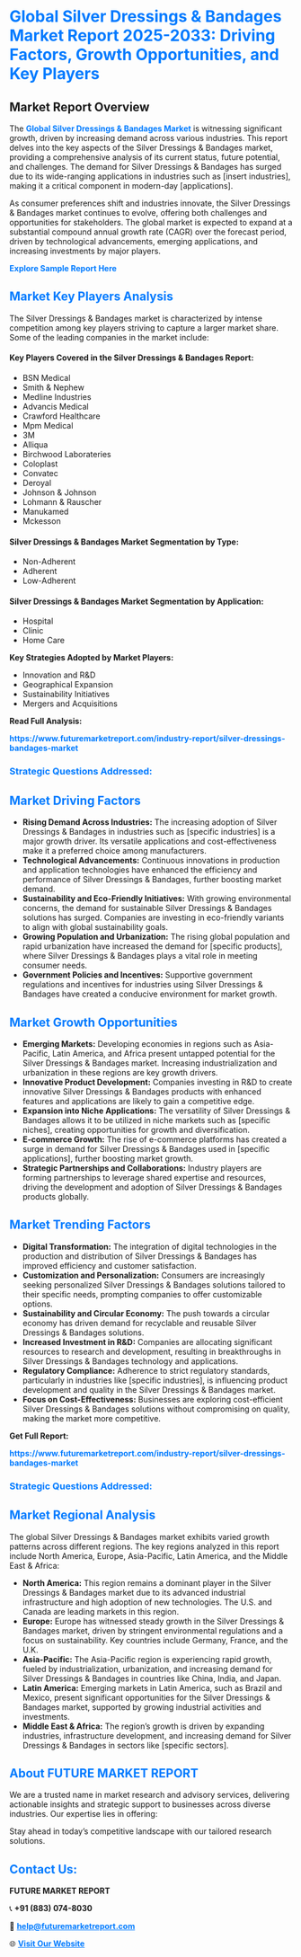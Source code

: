 <h1 style="color: #007BFF;">Global Silver Dressings & Bandages Market Report 2025-2033: Driving Factors, Growth Opportunities, and Key Players</h1>

<section id="overview">
<h2>Market Report Overview</h2>
<p>The <a href="https://www.futuremarketreport.com/industry-report/silver-dressings-bandages-market" style="color: #007BFF; text-decoration: none;"><strong>Global Silver Dressings & Bandages Market</strong></a> is witnessing significant growth, driven by increasing demand across various industries. This report delves into the key aspects of the Silver Dressings & Bandages market, providing a comprehensive analysis of its current status, future potential, and challenges. The demand for Silver Dressings & Bandages has surged due to its wide-ranging applications in industries such as [insert industries], making it a critical component in modern-day [applications].</p>
<p>As consumer preferences shift and industries innovate, the Silver Dressings & Bandages market continues to evolve, offering both challenges and opportunities for stakeholders. The global market is expected to expand at a substantial compound annual growth rate (CAGR) over the forecast period, driven by technological advancements, emerging applications, and increasing investments by major players.</p>
</section>

<section id="overview">
<p><a href="https://www.futuremarketreport.com/request-sample/reportId=33937" style="color: #007BFF; text-decoration: none;"><strong>Explore Sample Report Here</strong></a></p>
</section>

<section id="key-players">
<h2 style="color: #007BFF;">Market Key Players Analysis</h2>
<p>The Silver Dressings & Bandages market is characterized by intense competition among key players striving to capture a larger market share. Some of the leading companies in the market include:</p>
<h4>Key Players Covered in the Silver Dressings & Bandages Report:</h4>
<ul><li>BSN Medical</li><li>Smith &amp; Nephew</li><li>Medline Industries</li><li>Advancis Medical</li><li>Crawford Healthcare</li><li>Mpm Medical</li><li>3M</li><li>Alliqua</li><li>Birchwood Laborateries</li><li>Coloplast</li><li>Convatec</li><li>Deroyal</li><li>Johnson &amp; Johnson</li><li>Lohmann &amp; Rauscher</li><li>Manukamed</li><li>Mckesson</li></ul>
<h4>Silver Dressings & Bandages Market Segmentation by Type:</h4>
<ul><li>Non-Adherent</li><li>Adherent</li><li>Low-Adherent</li></ul>

<h4>Silver Dressings & Bandages Market Segmentation by Application:</h4>
<ul><li>Hospital</li><li>Clinic</li><li>Home Care</li></ul>
<p><strong>Key Strategies Adopted by Market Players:</strong></p>
<ul>
<li>Innovation and R&D</li>
<li>Geographical Expansion</li>
<li>Sustainability Initiatives</li>
<li>Mergers and Acquisitions</li>
</ul>
</section>

<section>
<p><strong>Read Full Analysis: </strong></p><a href="https://www.futuremarketreport.com/industry-report/silver-dressings-bandages-market" style="color: #007BFF; text-decoration: none;"><strong>https://www.futuremarketreport.com/industry-report/silver-dressings-bandages-market</strong></a>
<h3 style="color: #007BFF;">Strategic Questions Addressed:</h3>
</section>

<section id="driving-factors">
<h2 style="color: #007BFF;">Market Driving Factors</h2>
<ul>
<li><strong>Rising Demand Across Industries:</strong> The increasing adoption of Silver Dressings & Bandages in industries such as [specific industries] is a major growth driver. Its versatile applications and cost-effectiveness make it a preferred choice among manufacturers.</li>
<li><strong>Technological Advancements:</strong> Continuous innovations in production and application technologies have enhanced the efficiency and performance of Silver Dressings & Bandages, further boosting market demand.</li>
<li><strong>Sustainability and Eco-Friendly Initiatives:</strong> With growing environmental concerns, the demand for sustainable Silver Dressings & Bandages solutions has surged. Companies are investing in eco-friendly variants to align with global sustainability goals.</li>
<li><strong>Growing Population and Urbanization:</strong> The rising global population and rapid urbanization have increased the demand for [specific products], where Silver Dressings & Bandages plays a vital role in meeting consumer needs.</li>
<li><strong>Government Policies and Incentives:</strong> Supportive government regulations and incentives for industries using Silver Dressings & Bandages have created a conducive environment for market growth.</li>
</ul>
</section>

<section id="growth-opportunities">
<h2 style="color: #007BFF;">Market Growth Opportunities</h2>
<ul>
<li><strong>Emerging Markets:</strong> Developing economies in regions such as Asia-Pacific, Latin America, and Africa present untapped potential for the Silver Dressings & Bandages market. Increasing industrialization and urbanization in these regions are key growth drivers.</li>
<li><strong>Innovative Product Development:</strong> Companies investing in R&D to create innovative Silver Dressings & Bandages products with enhanced features and applications are likely to gain a competitive edge.</li>
<li><strong>Expansion into Niche Applications:</strong> The versatility of Silver Dressings & Bandages allows it to be utilized in niche markets such as [specific niches], creating opportunities for growth and diversification.</li>
<li><strong>E-commerce Growth:</strong> The rise of e-commerce platforms has created a surge in demand for Silver Dressings & Bandages used in [specific applications], further boosting market growth.</li>
<li><strong>Strategic Partnerships and Collaborations:</strong> Industry players are forming partnerships to leverage shared expertise and resources, driving the development and adoption of Silver Dressings & Bandages products globally.</li>
</ul>
</section>

<section id="trending-factors">
<h2 style="color: #007BFF;">Market Trending Factors</h2>
<ul>
<li><strong>Digital Transformation:</strong> The integration of digital technologies in the production and distribution of Silver Dressings & Bandages has improved efficiency and customer satisfaction.</li>
<li><strong>Customization and Personalization:</strong> Consumers are increasingly seeking personalized Silver Dressings & Bandages solutions tailored to their specific needs, prompting companies to offer customizable options.</li>
<li><strong>Sustainability and Circular Economy:</strong> The push towards a circular economy has driven demand for recyclable and reusable Silver Dressings & Bandages solutions.</li>
<li><strong>Increased Investment in R&D:</strong> Companies are allocating significant resources to research and development, resulting in breakthroughs in Silver Dressings & Bandages technology and applications.</li>
<li><strong>Regulatory Compliance:</strong> Adherence to strict regulatory standards, particularly in industries like [specific industries], is influencing product development and quality in the Silver Dressings & Bandages market.</li>
<li><strong>Focus on Cost-Effectiveness:</strong> Businesses are exploring cost-efficient Silver Dressings & Bandages solutions without compromising on quality, making the market more competitive.</li>
</ul>
</section>

<section>
<p><strong>Get Full Report: </strong></p><a href="https://www.futuremarketreport.com/industry-report/silver-dressings-bandages-market" style="color: #007BFF; text-decoration: none;"><strong>https://www.futuremarketreport.com/industry-report/silver-dressings-bandages-market</strong></a>
<h3 style="color: #007BFF;">Strategic Questions Addressed:</h3>
</section>


<section id="regional-analysis">
<h2 style="color: #007BFF;">Market Regional Analysis</h2>
<p>The global Silver Dressings & Bandages market exhibits varied growth patterns across different regions. The key regions analyzed in this report include North America, Europe, Asia-Pacific, Latin America, and the Middle East & Africa:</p>
<ul>
<li><strong>North America:</strong> This region remains a dominant player in the Silver Dressings & Bandages market due to its advanced industrial infrastructure and high adoption of new technologies. The U.S. and Canada are leading markets in this region.</li>
<li><strong>Europe:</strong> Europe has witnessed steady growth in the Silver Dressings & Bandages market, driven by stringent environmental regulations and a focus on sustainability. Key countries include Germany, France, and the U.K.</li>
<li><strong>Asia-Pacific:</strong> The Asia-Pacific region is experiencing rapid growth, fueled by industrialization, urbanization, and increasing demand for Silver Dressings & Bandages in countries like China, India, and Japan.</li>
<li><strong>Latin America:</strong> Emerging markets in Latin America, such as Brazil and Mexico, present significant opportunities for the Silver Dressings & Bandages market, supported by growing industrial activities and investments.</li>
<li><strong>Middle East & Africa:</strong> The region’s growth is driven by expanding industries, infrastructure development, and increasing demand for Silver Dressings & Bandages in sectors like [specific sectors].</li>
</ul>
</section>

<footer>
<h2 style="color: #007BFF;">About FUTURE MARKET REPORT</h2>
<p>We are a trusted name in market research and advisory services, delivering actionable insights and strategic support to businesses across diverse industries. Our expertise lies in offering:</p>

<p>Stay ahead in today’s competitive landscape with our tailored research solutions.</p>

<h2 style="color: #007BFF;">Contact Us:</h2>
<p><strong>FUTURE MARKET REPORT</strong></p>
<p>📞 <strong>+91 (883) 074-8030</strong></p>
<p>📧 <strong><a href="mailto:help@futuremarketreport.com" style="color: #007BFF;">help@futuremarketreport.com</a></strong></p>
<p>🌐 <strong><a href="https://www.futuremarketreport.com/" style="color: #007BFF;">Visit Our Website</a></strong></p>
</footer>
